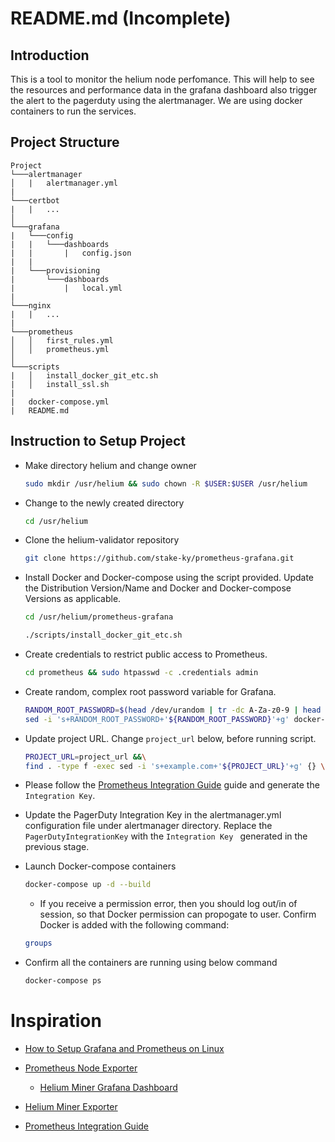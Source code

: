 # README.md (Incomplete)

## Introduction
This is a tool to monitor the helium node perfomance. This will help to see the resources and performance data in the grafana dashboard also trigger the alert to the pagerduty using the alertmanager. We are using docker containers to run the services.

## Project Structure

```
Project
└───alertmanager
│   |   alertmanager.yml   
|
└───certbot
|   |   ...
│
└───grafana
|   └───config
|   |   └───dashboards
|   |       |   config.json
|   |
|   └───provisioning
|       └───dashboards
|           |   local.yml
|
└───nginx
|   |   ...
|
└───prometheus
│   │   first_rules.yml
│   │   prometheus.yml
│   
└───scripts
|   │   install_docker_git_etc.sh
|   │   install_ssl.sh
|
|   docker-compose.yml
|   README.md
```

## Instruction to Setup Project
* Make directory helium and change owner
    ```bash
    sudo mkdir /usr/helium && sudo chown -R $USER:$USER /usr/helium
    ```
* Change to the newly created directory    
    ```bash
    cd /usr/helium
    ```
* Clone the helium-validator repository    
    ```bash
    git clone https://github.com/stake-ky/prometheus-grafana.git
    ```
* Install Docker and Docker-compose using the script provided. Update the Distribution Version/Name and Docker and Docker-compose Versions as applicable. 
    ```bash
    cd /usr/helium/prometheus-grafana
    ```
    ```bash
    ./scripts/install_docker_git_etc.sh
    ```
* Create credentials to restrict public access to Prometheus.
    ```bash
    cd prometheus && sudo htpasswd -c .credentials admin
    ```
* Create random, complex root password variable for Grafana.
    ```bash
    RANDOM_ROOT_PASSWORD=$(head /dev/urandom | tr -dc A-Za-z0-9 | head -c 24 ; echo '') &&\
    sed -i 's+RANDOM_ROOT_PASSWORD+'${RANDOM_ROOT_PASSWORD}'+g' docker-compose.yml
    ```
* Update project URL. Change `project_url` below, before running script.
    ```bash
    PROJECT_URL=project_url &&\
    find . -type f -exec sed -i 's+example.com+'${PROJECT_URL}'+g' {} \;
    ```    

* Please follow the [Prometheus Integration Guide](https://www.pagerduty.com/docs/guides/prometheus-integration-guide) guide and generate the `Integration Key`. 

* Update the PagerDuty Integration Key in the alertmanager.yml configuration file under alertmanager directory. Replace the `PagerDutyIntegrationKey` with the `Integration Key ` generated in the previous stage. 

* Launch Docker-compose containers 
    ```bash
    docker-compose up -d --build
    ```
    - If you receive a permission error, then you should log out/in of session, so that Docker permission can propogate to user. Confirm Docker is added with the following command:
    ```bash
    groups
    ```    
* Confirm all the containers are running using below command
    ```bash
    docker-compose ps
    ```

# Inspiration

* [How to Setup Grafana and Prometheus on Linux](https://devconnected.com/how-to-setup-grafana-and-prometheus-on-linux/)

* [Prometheus Node Exporter](https://github.com/prometheus/node_exporter)
    - [Helium Miner Grafana Dashboard](https://github.com/tedder/helium_miner_grafana_dashboard)

* [Helium Miner Exporter](https://github.com/tedder/miner_exporter)

* [Prometheus Integration Guide](https://www.pagerduty.com/docs/guides/prometheus-integration-guide)